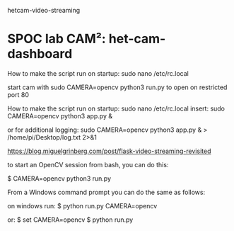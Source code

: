 hetcam-video-streaming

# SPOC lab CAM²: het-cam-dashboard


How to make the script run on startup:
sudo nano /etc/rc.local

start cam with 
sudo CAMERA=opencv python3 run.py
to open on restricted port 80




How to make the script run on startup:
sudo nano /etc/rc.local
insert:
sudo CAMERA=opencv python3 app.py &

or for additional logging:
sudo CAMERA=opencv python3 app.py & > /home/pi/Desktop/log.txt 2>&1


https://blog.miguelgrinberg.com/post/flask-video-streaming-revisited

to start an OpenCV session from bash, you can do this:

$ CAMERA=opencv python3 run.py

From a Windows command prompt you can do the same as follows:

on windows run:
$ python run.py CAMERA=opencv

or:
$ set CAMERA=opencv
$ python run.py
